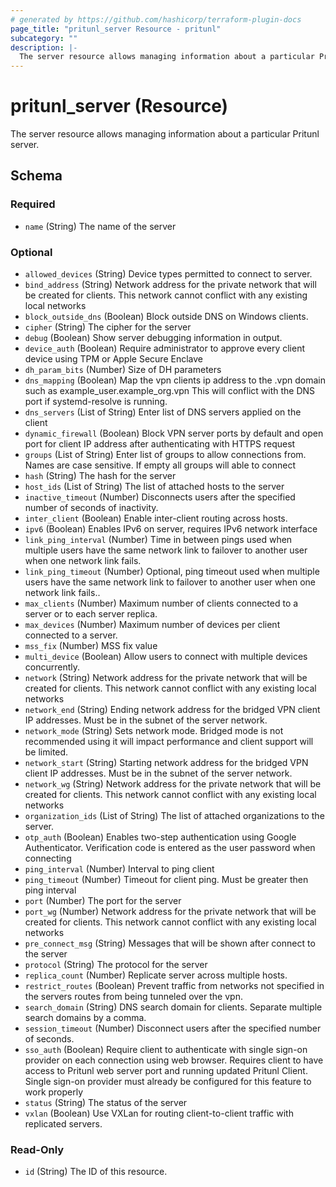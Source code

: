```yaml
---
# generated by https://github.com/hashicorp/terraform-plugin-docs
page_title: "pritunl_server Resource - pritunl"
subcategory: ""
description: |-
  The server resource allows managing information about a particular Pritunl server.
---
```


# pritunl_server (Resource)

The server resource allows managing information about a particular Pritunl server.



<!-- schema generated by tfplugindocs -->
## Schema

### Required

- `name` (String) The name of the server

### Optional

- `allowed_devices` (String) Device types permitted to connect to server.
- `bind_address` (String) Network address for the private network that will be created for clients. This network cannot conflict with any existing local networks
- `block_outside_dns` (Boolean) Block outside DNS on Windows clients.
- `cipher` (String) The cipher for the server
- `debug` (Boolean) Show server debugging information in output.
- `device_auth` (Boolean) Require administrator to approve every client device using TPM or Apple Secure Enclave
- `dh_param_bits` (Number) Size of DH parameters
- `dns_mapping` (Boolean) Map the vpn clients ip address to the .vpn domain such as example_user.example_org.vpn This will conflict with the DNS port if systemd-resolve is running.
- `dns_servers` (List of String) Enter list of DNS servers applied on the client
- `dynamic_firewall` (Boolean) Block VPN server ports by default and open port for client IP address after authenticating with HTTPS request
- `groups` (List of String) Enter list of groups to allow connections from. Names are case sensitive. If empty all groups will able to connect
- `hash` (String) The hash for the server
- `host_ids` (List of String) The list of attached hosts to the server
- `inactive_timeout` (Number) Disconnects users after the specified number of seconds of inactivity.
- `inter_client` (Boolean) Enable inter-client routing across hosts.
- `ipv6` (Boolean) Enables IPv6 on server, requires IPv6 network interface
- `link_ping_interval` (Number) Time in between pings used when multiple users have the same network link to failover to another user when one network link fails.
- `link_ping_timeout` (Number) Optional, ping timeout used when multiple users have the same network link to failover to another user when one network link fails..
- `max_clients` (Number) Maximum number of clients connected to a server or to each server replica.
- `max_devices` (Number) Maximum number of devices per client connected to a server.
- `mss_fix` (Number) MSS fix value
- `multi_device` (Boolean) Allow users to connect with multiple devices concurrently.
- `network` (String) Network address for the private network that will be created for clients. This network cannot conflict with any existing local networks
- `network_end` (String) Ending network address for the bridged VPN client IP addresses. Must be in the subnet of the server network.
- `network_mode` (String) Sets network mode. Bridged mode is not recommended using it will impact performance and client support will be limited.
- `network_start` (String) Starting network address for the bridged VPN client IP addresses. Must be in the subnet of the server network.
- `network_wg` (String) Network address for the private network that will be created for clients. This network cannot conflict with any existing local networks
- `organization_ids` (List of String) The list of attached organizations to the server.
- `otp_auth` (Boolean) Enables two-step authentication using Google Authenticator. Verification code is entered as the user password when connecting
- `ping_interval` (Number) Interval to ping client
- `ping_timeout` (Number) Timeout for client ping. Must be greater then ping interval
- `port` (Number) The port for the server
- `port_wg` (Number) Network address for the private network that will be created for clients. This network cannot conflict with any existing local networks
- `pre_connect_msg` (String) Messages that will be shown after connect to the server
- `protocol` (String) The protocol for the server
- `replica_count` (Number) Replicate server across multiple hosts.
- `restrict_routes` (Boolean) Prevent traffic from networks not specified in the servers routes from being tunneled over the vpn.
- `search_domain` (String) DNS search domain for clients. Separate multiple search domains by a comma.
- `session_timeout` (Number) Disconnect users after the specified number of seconds.
- `sso_auth` (Boolean) Require client to authenticate with single sign-on provider on each connection using web browser. Requires client to have access to Pritunl web server port and running updated Pritunl Client. Single sign-on provider must already be configured for this feature to work properly
- `status` (String) The status of the server
- `vxlan` (Boolean) Use VXLan for routing client-to-client traffic with replicated servers.

### Read-Only

- `id` (String) The ID of this resource.
